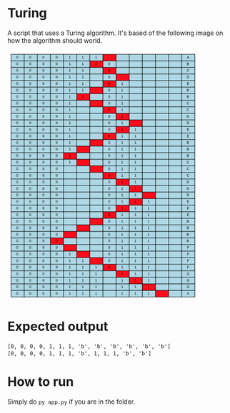 # Turing
A script that uses a Turing algorithm.
It's based of the following image on how the algorithm should world.

![Turing Example](https://raw.githubusercontent.com/abcdan/school/master/python/turing/turing.png "Example image")


# Expected output
```console
[0, 0, 0, 0, 1, 1, 1, 'b', 'b', 'b', 'b', 'b', 'b']
[0, 0, 0, 0, 1, 1, 1, 'b', 1, 1, 1, 'b', 'b']
```

# How to run
Simply do `py app.py` if you are in the folder.

